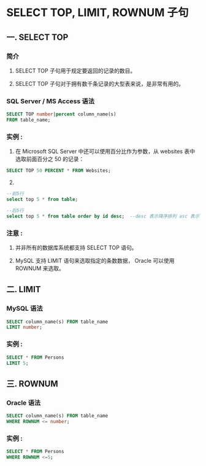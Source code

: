 # SELECT TOP, LIMIT, ROWNUM 子句

## 一. SELECT TOP

### 简介

1. SELECT TOP 子句用于规定要返回的记录的数目。

2. SELECT TOP 子句对于拥有数千条记录的大型表来说，是非常有用的。

### SQL Server / MS Access 语法

```sql
SELECT TOP number|percent column_name(s)
FROM table_name;
```

### 实例 :

1. 在 Microsoft SQL Server 中还可以使用百分比作为参数，从 websites 表中选取前面百分之 50 的记录：

```sql
SELECT TOP 50 PERCENT * FROM Websites;
```

2. 

```sql
--前5行
select top 5 * from table;

--后5行
select top 5 * from table order by id desc;  --desc 表示降序排列 asc 表示升序
```



### 注意 :

1. 并非所有的数据库系统都支持 SELECT TOP 语句。

2.  MySQL 支持 LIMIT 语句来选取指定的条数数据， Oracle  可以使用 ROWNUM 来选取。



## 二. LIMIT

### MySQL 语法

```sql
SELECT column_name(s) FROM table_name
LIMIT number;
```

### 实例 :

```sql
SELECT * FROM Persons
LIMIT 5;
```



## 三. ROWNUM

### Oracle 语法

```sql
SELECT column_name(s) FROM table_name
WHERE ROWNUM <= number;
```

### 实例 :

```sql
SELECT * FROM Persons
WHERE ROWNUM <=5;
```

